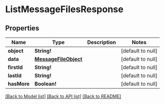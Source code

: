 # ListMessageFilesResponse

## Properties
Name | Type | Description | Notes
------------ | ------------- | ------------- | -------------
**object** | **String!** |  | [default to null]
**data** | [**MessageFileObject**](MessageFileObject.md) |  | [default to null]
**firstId** | **String!** |  | [default to null]
**lastId** | **String!** |  | [default to null]
**hasMore** | **Boolean!** |  | [default to null]

[[Back to Model list]](../README.md#documentation-for-models) [[Back to API list]](../README.md#documentation-for-api-endpoints) [[Back to README]](../README.md)


